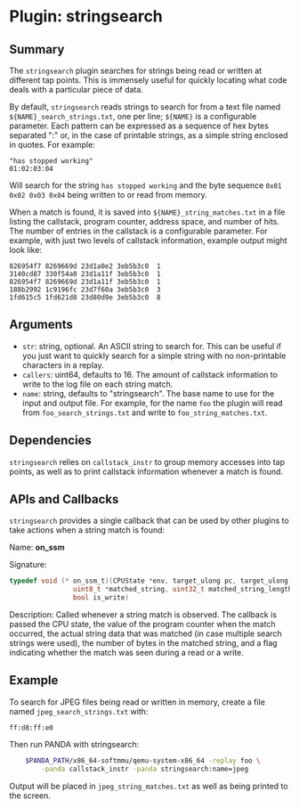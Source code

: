 Plugin: stringsearch
===========

Summary
-------

The `stringsearch` plugin searches for strings being read or written at different tap points. This is immensely useful for quickly locating what code deals with a particular piece of data.

By default, `stringsearch` reads strings to search for from a text file named `${NAME}_search_strings.txt`, one per line; `${NAME}` is a configurable parameter. Each pattern can be expressed as a sequence of hex bytes separated ":" or, in the case of printable strings, as a simple string enclosed in quotes. For example:

    "has stopped working"
    01:02:03:04

Will search for the string `has stopped working` and the byte sequence `0x01 0x02 0x03 0x04` being written to or read from memory.

When a match is found, it is saved into `${NAME}_string_matches.txt` in a file listing the callstack, program counter, address space, and number of hits. The number of entries in the callstack is a configurable parameter. For example, with just two levels of callstack information, example output might look like:

    826954f7 8269669d 23d1a0e2 3eb5b3c0  1
    3140cd87 330f54a0 23d1a11f 3eb5b3c0  1
    826954f7 8269669d 23d1a11f 3eb5b3c0  1
    188b2992 1c9196fc 23d7f60a 3eb5b3c0  3
    1fd615c5 1fd621d8 23d80d9e 3eb5b3c0  8

Arguments
---------

* `str`: string, optional. An ASCII string to search for. This can be useful if you just want to quickly search for a simple string with no non-printable characters in a replay.
* `callers`: uint64, defaults to 16. The amount of callstack information to write to the log file on each string match.
* `name`: string, defaults to "stringsearch". The base name to use for the input and output file. For example, for the name `foo` the plugin will read from `foo_search_strings.txt` and write to `foo_string_matches.txt`.

Dependencies
------------

`stringsearch` relies on `callstack_instr` to group memory accesses into tap points, as well as to print callstack information whenever a match is found.

APIs and Callbacks
------------------

`stringsearch` provides a single callback that can be used by other plugins to take actions when a string match is found:

Name: **on_ssm**

Signature:

```C
typedef void (* on_ssm_t)(CPUState *env, target_ulong pc, target_ulong addr,
                uint8_t *matched_string, uint32_t matched_string_length,
                bool is_write)
```

Description: Called whenever a string match is observed. The callback is passed the CPU state, the value of the program counter when the match occurred, the actual string data that was matched (in case multiple search strings were used), the number of bytes in the matched string, and a flag indicating whether the match was seen during a read or a write.

Example
-------

To search for JPEG files being read or written in memory, create a file named `jpeg_search_strings.txt` with:

    ff:d8:ff:e0

Then run PANDA with stringsearch:

```sh
    $PANDA_PATH/x86_64-softmmu/qemu-system-x86_64 -replay foo \
        -panda callstack_instr -panda stringsearch:name=jpeg
```

Output will be placed in `jpeg_string_matches.txt` as well as being printed to the screen.

